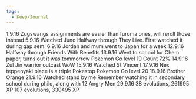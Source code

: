 ```yaml
---
tags:
  - Keep/Journal
---
```


1.9.16
Zugswangs assignments are easier than furoma ones, will reroll those instead
5.9.16
Watched Juno
Halfway through They Live. First watched it during gap sem.
6.9.16
Jordan and mum went to Japan for a week
12.9.16
Halfway through Friends With Benefits
13.9.16
Went to school for Chem paper, turns out it was tommorrow
Pokemon Go level 19
Count 72%
14.9.16
Zul Jin warrior outcast WoW
15.9.16
Watched St Vincent
17.9.16
Nex teppenyaki place is a triple Pokestop
Pokemon Go level 20
18.9.16
Brother Orange
21.9.16
Watched stand by me
Remember watching it in secondary school during philo, along with 12 Angry Men
29.9.16
38 evolutions, 261995 XP
107 evolutions, 330495 XP